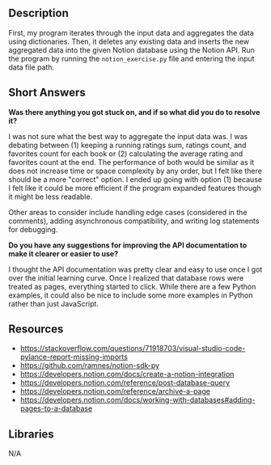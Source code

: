 ## Description
First, my program iterates through the input data and aggregates the data using dictionaries. Then, it deletes any existing data and inserts the new aggregated data into the given Notion database using the Notion API. Run the program by running the `notion_exercise.py` file and entering the input data file path.

## Short Answers
**Was there anything you got stuck on, and if so what did you do to resolve it?**

I was not sure what the best way to aggregate the input data was. I was debating between (1) keeping a running ratings sum, ratings count, and favorites count for each book or (2) calculating the average rating and favorites count at the end. The performance of both would be similar as it does not increase time or space complexity by any order, but I felt like there should be a more "correct" option. I ended up going with option (1) because I felt like it could be more efficient if the program expanded features though it might be less readable.

Other areas to consider include handling edge cases (considered in the comments), adding asynchronous compatibility, and writing log statements for debugging.

**Do you have any suggestions for improving the API documentation to make it clearer or easier to use?**

I thought the API documentation was pretty clear and easy to use once I got over the initial learning curve. Once I realized that database rows were treated as pages, everything started to click. While there are a few Python examples, it could also be nice to include some more examples in Python rather than just JavaScript.

## Resources
- https://stackoverflow.com/questions/71918703/visual-studio-code-pylance-report-missing-imports
- https://github.com/ramnes/notion-sdk-py
- https://developers.notion.com/docs/create-a-notion-integration
- https://developers.notion.com/reference/post-database-query
- https://developers.notion.com/reference/archive-a-page
- https://developers.notion.com/docs/working-with-databases#adding-pages-to-a-database

## Libraries
N/A
